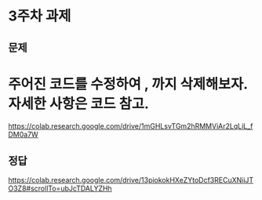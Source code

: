 # 3주차 과제
## 문제
# 주어진 코드를 수정하여 , 까지 삭제해보자. 자세한 사항은 코드 참고.
<https://colab.research.google.com/drive/1mGHLsvTGm2hRMMViAr2LqLiL_fDM0a7W>

## 정답
<https://colab.research.google.com/drive/13piokokHXeZYtoDcf3RECuXNiiJTO3Z8#scrollTo=ubJcTDALYZHh>
